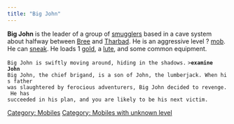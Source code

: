 ```yaml
---
title: "Big John"
---
```


**Big John** is the leader of a group of
[smugglers](smuggler "wikilink") based in a cave system about halfway
between [Bree](Bree "wikilink") and [Tharbad](Tharbad "wikilink"). He is
an aggressive level ? [mob](mob "wikilink"). He can
[sneak](sneak "wikilink"). He loads 1 [gold](gold "wikilink"), a
[lute](lute "wikilink"), and some common equipment.

`Big John is swiftly moving around, hiding in the shadows.`
`>`**`examine John`**
`Big John, the chief brigand, is a son of John, the lumberjack. When his father`
`was slaughtered by ferocious adventurers, Big John decided to revenge. He has`
`succeeded in his plan, and you are likely to be his next victim.`

[Category: Mobiles](Category:_Mobiles "wikilink") [Category: Mobiles
with unknown level](Category:_Mobiles_with_unknown_level "wikilink")